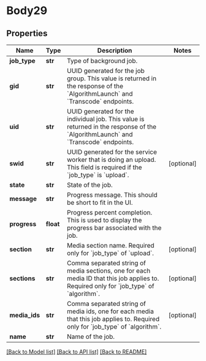# Body29

## Properties
Name | Type | Description | Notes
------------ | ------------- | ------------- | -------------
**job_type** | **str** | Type of background job. | 
**gid** | **str** | UUID generated for the job group. This value is returned in the response of the &#x60;AlgorithmLaunch&#x60; and &#x60;Transcode&#x60; endpoints. | 
**uid** | **str** | UUID generated for the individual job. This value is returned in the response of the &#x60;AlgorithmLaunch&#x60; and &#x60;Transcode&#x60; endpoints. | 
**swid** | **str** | UUID generated for the service worker that is doing an upload. This field is required if the &#x60;job_type&#x60; is &#x60;upload&#x60;. | [optional] 
**state** | **str** | State of the job. | 
**message** | **str** | Progress message. This should be short to fit in the UI. | 
**progress** | **float** | Progress percent completion. This is used to display the progress bar associated with the job. | 
**section** | **str** | Media section name. Required only for &#x60;job_type&#x60; of &#x60;upload&#x60;. | [optional] 
**sections** | **str** | Comma separated string of media sections, one for each media ID that this job applies to. Required only for &#x60;job_type&#x60; of &#x60;algorithm&#x60;. | [optional] 
**media_ids** | **str** | Comma separated string of media ids, one for each media that this job applies to. Required only for &#x60;job_type&#x60; of &#x60;algorithm&#x60;. | [optional] 
**name** | **str** | Name of the job. | 

[[Back to Model list]](../README.md#documentation-for-models) [[Back to API list]](../README.md#documentation-for-api-endpoints) [[Back to README]](../README.md)

